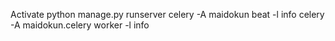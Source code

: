 Activate
    python manage.py runserver
    celery -A maidokun beat -l info
    celery -A maidokun.celery worker -l info